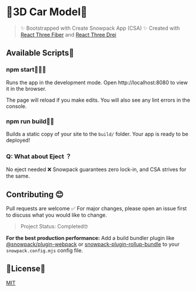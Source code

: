 # 🚙3D Car Model🚗

> ✨ Bootstrapped with Create Snowpack App (CSA) ✨
> Created with [React Three Fiber](https://docs.pmnd.rs/react-three-fiber/getting-started/introduction) and [React Three Drei](https://docs.pmnd.rs/drei/introduction)

## Available Scripts📜

### npm start👨🏻‍💻

Runs the app in the development mode.
Open http://localhost:8080 to view it in the browser.

The page will reload if you make edits.
You will also see any lint errors in the console.

### npm run build👷🏻

Builds a static copy of your site to the `build/` folder.
Your app is ready to be deployed!

### Q: What about Eject ？

No eject needed ❌ Snowpack guarantees zero lock-in, and CSA strives for the same.

## Contributing 😊
Pull requests are welcome ✅ For major changes, please open an issue first to discuss what you would like to change. 

> Project Status: Completed🤓

**For the best production performance:** Add a build bundler plugin like [@snowpack/plugin-webpack](https://github.com/snowpackjs/snowpack/tree/main/plugins/plugin-webpack) or [snowpack-plugin-rollup-bundle](https://github.com/ParamagicDev/snowpack-plugin-rollup-bundle) to your `snowpack.config.mjs` config file.

## 🤘License🤘
[MIT](https://choosealicense.com/licenses/mit/)
